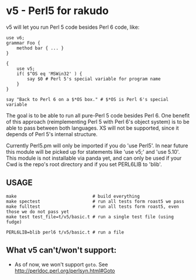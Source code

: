 v5 - Perl5 for rakudo
==
v5 will let you run Perl 5 code besides Perl 6 code, like:
```
use v6;
grammar Foo {
    method bar { ... }
}

{
    use v5;
    if( $^OS eq 'MSWin32' ) {
        say $0 # Perl 5's special variable for program name
    }
}

say "Back to Perl 6 on a $*OS box." # $*OS is Perl 6's special variable
```
The goal is to be able to run all pure-Perl 5 code besides Perl 6. One benefit of this approach
(reimplementing Perl 5 with Perl 6's object system) is to be able to pass between both languages.
XS will not be supported, since it depends of Perl 5's internal structure.

Currently Perl5.pm will only be imported if you do 'use Perl5'. In near future this module will be picked up
for statements like 'use v5;' and 'use 5.10'.
This module is not installable via panda yet, and can only be used if your Cwd is the repo's root directory
and if you set PERL6LIB to 'blib'.

USAGE
--
```
make                             # build everything
make spectest                    # run all tests form roast5 we pass
make fulltest                    # run all tests form roast5, even those we do not pass yet
make test test_file=t/v5/basic.t # run a single test file (using fudge)

PERL6LIB=blib perl6 t/v5/basic.t # run a file
```

What v5 can't/won't support:
--
- As of now, we won't support `goto`. See http://perldoc.perl.org/perlsyn.html#Goto

